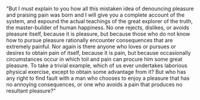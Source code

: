 "But I must explain to you how all this mistaken idea of denouncing pleasure and praising
pain was born and I will give you a complete account of the system, and 
expound the actual teachings of the great explorer of the truth, the 
master-builder of human happiness. No one rejects, dislikes, or avoids 
pleasure itself, because it is pleasure, but because those who do not 
know how to pursue pleasure rationally encounter consequences that are 
extremely painful. Nor again is there anyone who loves or pursues or 
desires to obtain pain of itself, because it is pain, but because 
occasionally circumstances occur in which toil and pain can procure him 
some great pleasure. To take a trivial example, which of us ever 
undertakes laborious physical exercise, except to obtain some advantage 
from it? But who has any right to find fault with a man who chooses to 
enjoy a pleasure that has no annoying consequences, or one who avoids a 
pain that produces no resultant pleasure?"